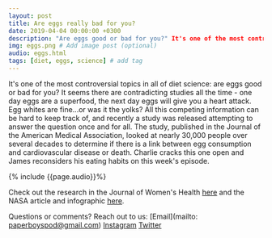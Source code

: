 ```yaml
---
layout: post
title: Are eggs really bad for you?
date: 2019-04-04 00:00:00 +0300
description: "Are eggs good or bad for you?" It's one of the most controversial topics in all of diet science... # Add post description (shows up as description on social media posts)
img: eggs.png # Add image post (optional)
audio: eggs.html
tags: [diet, eggs, science] # add tag
---
```


It's one of the most controversial topics in all of diet science: are eggs good or bad for you? It seems there are contradicting studies all the time - one day eggs are a superfood, the next day eggs will give you a heart attack. Egg whites are fine...or was it the yolks? All this competing information can be hard to keep track of, and recently a study was released attempting to answer the question once and for all. The study, published in the Journal of the American Medical Association, looked at nearly 30,000 people over several decades to determine if there is a link between egg consumption and cardiovascular disease or death. Charlie cracks this one open and James reconsiders his eating habits on this week's episode.

{% include {{page.audio}}%}

Check out the research in the Journal of Women's Health [here](https://www.liebertpub.com/toc/jwh/23/11) and the NASA article and infographic [here](https://www.liebertpub.com/toc/jwh/23/11). 

Questions or comments? Reach out to us: [Email](mailto: paperboyspod@gmail.com) [Instagram](https://www.instagram.com/paperboyspod/) [Twitter](https://twitter.com/PaperBoysPod)